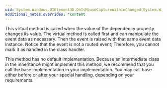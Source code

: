 ```yaml
---
uid: System.Windows.UIElement3D.OnIsMouseCaptureWithinChanged(System.Windows.DependencyPropertyChangedEventArgs)
additional_notes.overrides: *content
---
```


<p>This virtual method is called when the value of the <xref href="System.Windows.UIElement3D.IsMouseCaptureWithin"></xref> dependency property changes its value. The virtual method is called first and can manipulate the event data as necessary. Then the <xref href="System.Windows.UIElement3D.IsMouseCaptureWithinChanged"></xref> event is raised with that same event data instance. Notice that the event is not a routed event; Therefore,  you cannot mark it as handled in the class handler.  
  
 This method has no default implementation. Because an intermediate class in the inheritance might implement this method, we recommend that you call the base implementation in your implementation. You may call base either before or after your special handling, depending on your requirements.</p>


